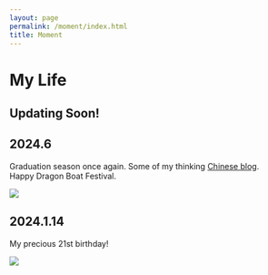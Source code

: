 ```yaml
---
layout: page
permalink: /moment/index.html
title: Moment
---
```


# My Life

## Updating Soon!

## 2024.6
Graduation season once again. Some of my thinking [Chinese blog](https://zhuanlan.zhihu.com/p/702175617).
<br>
Happy Dragon Boat Festival.
<div>
<img src="https://lutaoyan.github.io/images/moment/608.png">
</div>






## 2024.1.14

My precious 21st birthday!

<div>
<img src="https://lutaoyan.github.io/images/moment/21birth.jpg">
</div>


<br>
